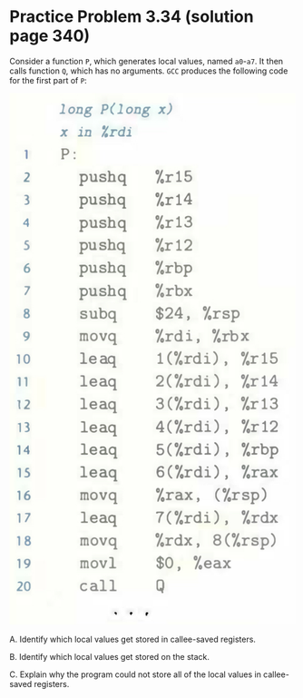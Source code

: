 # Practice Problem 3.34 (solution page 340)
Consider a function `P`, which generates local values, named `a0`-`a7`. It then calls function `Q`, which has no arguments. `GCC` produces the following code for the first part of `P`:

![](./images/3.34.png)

A. Identify which local values get stored in callee-saved registers.

B. Identify which local values get stored on the stack.

C. Explain why the program could not store all of the local values in callee-saved registers.